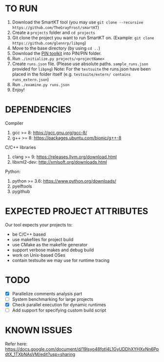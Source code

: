 # TO RUN

1. Download the SmartKT tool (you may use `git clone --recursive https://github.com/TheGrayFrost/smartKT`)
2. Create a `projects` folder and `cd projects`
3. Git clone the project you want to run SmartKT on. (Example: `git clone https://github.com/glennrp/libpng`)
4. Move to the base directory (by using `cd ..`)
5. Download the [PIN toolkit](https://software.intel.com/en-us/articles/pin-a-binary-instrumentation-tool-downloads) into PIN/PIN folder.
6. Run `./initialize.py projects/<projectName>`
7. Create `runs.json` file. (Please use absolute paths. `sample_runs.json` provided for `libpng`)
Note: For the `testsuite` the runs.json have been placed in the folder itself (e.g. `testsuite/extern/ contains runs_extern.json`)
8. Run `./examine.py runs.json`
9. Enjoy!

# DEPENDENCIES

Compiler
1. gcc >= 8: https://gcc.gnu.org/gcc-8/
2. g++ >= 8: https://packages.ubuntu.com/bionic/g++-8

C/C++ libraries
1. clang >= 9: https://releases.llvm.org/download.html
2. libxml2-dev: http://xmlsoft.org/downloads.html

Python:
1. python >= 3.6: https://www.python.org/downloads/
2. pyelftools
3. pygithub

# EXPECTED PROJECT ATTRIBUTES

Our tool expects your projects to:
* be C/C++ based
* use makefiles for project build
* use CMake as the makefile generator
* support verbose makes and debug build
* work on Unix-based OSes
* contain testsuite we may use for runtime tracing

# TODO
- [X] Parallelize comments analysis part
- [ ] System benchmarking for large projects
- [X] Check parallel execution for dynamic runtimes
- [ ] Add support for specifying custom build script

# KNOWN ISSUES

Refer here: 
https://docs.google.com/document/d/19lsyo48fotI4L1GyUDDhXYHXvNn6PpdtX_1TXbNAsVM/edit?usp=sharing
